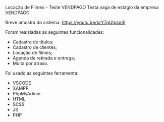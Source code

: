 Locação de Filmes - Teste VENDPAGO
Testa vaga de estágio da empresa VENDPAGO

Breve amostra do sistema:
https://youtu.be/brY7qUtpsmE

Foram realziadas as seguintes funcionalidades:
* Cadastro de títulos;
* Cadastro de clientes;
* Locação de filmes;
* Agenda de retirada e entrega;
* Multa por atraso.

Foi usado as seguintes ferramenta:
* VSCODE
* XAMPP
* PhpMyAdmin
* HTML
* SCSS
* JS
* PHP
